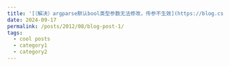 ```yaml
---
title: '[（解决）argparse默认bool类型参数无法修改，传参不生效](https://blog.csdn.net/Twenty_2/article/details/142313339)'
date: 2024-09-17
permalink: /posts/2012/08/blog-post-1/
tags:
  - cool posts
  - category1
  - category2
---
```



<!-- This is a sample blog post. Lorem ipsum I can't remember the rest of lorem ipsum and don't have an internet connection right now. Testing testing testing this blog post. Blog posts are cool. 

Headings are cool
======

You can have many headings
======

Aren't headings cool?
------
-->

